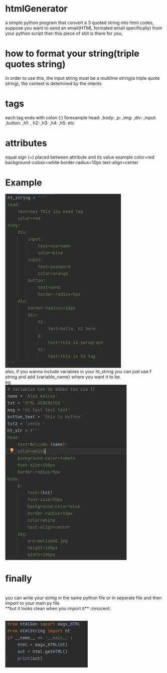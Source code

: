 # htmlGenerator
a simple python program that convert a  3 quoted string into html codes, suppose you want to send an email(HTML formated email specifically) from your python script
then this piece of shit is there for you, 
# how to format your string(triple quotes string)
in order to use this, the input string must be a multiline string(a triple quote string), the context is detemined by the intents
# tags
each tag ends with colon (:)
forexample head: ,body: ,p: ,img: ,div: ,input: ,button: ,h1: , h2: ,h3: ,h4: ,h5: etc
# attributes
equal sign (=) placed between attribute and its value
example
color=red
background-coloor=white
border-radius=10px
text-align=center

# Example
![CHEESE!](screenshots/ht_string.PNG)<br />
also, if you wanna include variables in your ht_string you can just use f string and add {variable_name} where you want it to be.<br />
eg<br />
![CHEESE!](screenshots/ht_string_variables.PNG)<br />

# finally
<br />
you can write your string in the same python file or in separate file and then import to your main py file<br />
**but it looks clean when you import it** :innocent:<br /><br />

![CHEESE!](screenshots/main_pic.PNG)
